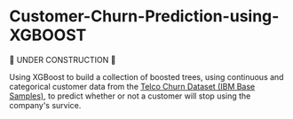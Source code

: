 # Customer-Churn-Prediction-using-XGBOOST
🚧 UNDER CONSTRUCTION 🚧

Using XGBoost to build a collection of boosted trees, using continuous and categorical customer data from the [Telco Churn Dataset (IBM Base Samples)](https://www.ibm.com/docs/en/cognos-analytics/11.1.0?topic=samples-telco-customer-churn), to predict whether or not a customer will stop using the company's survice.
